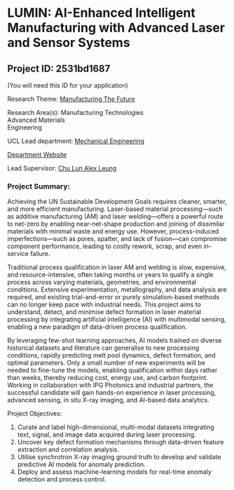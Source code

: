 # LUMIN: AI-Enhanced Intelligent Manufacturing with Advanced Laser and Sensor Systems

## Project ID: **2531bd1687**
(You will need this ID for your application)

Research Theme: [Manufacturing The Future](../themes/manufacturing-the-future.md)

Research Area(s):
Manufacturing Technologies<br />Advanced Materials<br />Engineering

UCL Lead department: [Mechanical Engineering](../departments/mechanical-engineering.md)

[Department Website](https://www.ucl.ac.uk/mechanical-engineering)

Lead Supervisor: [Chu Lun Alex Leung](https://profiles.ucl.ac.uk/67091)

### Project Summary:

Achieving the UN Sustainable Development Goals requires cleaner, smarter, and more efficient manufacturing. Laser-based material processing—such as additive manufacturing (AM) and laser welding—offers a powerful route to net-zero by enabling near-net-shape production and joining of dissimilar materials with minimal waste and energy use. However, process-induced imperfections—such as pores, spatter, and lack of fusion—can compromise component performance, leading to costly rework, scrap, and even in-service failure.

Traditional process qualification in laser AM and welding is slow, expensive, and resource-intensive, often taking months or years to qualify a single process across varying materials, geometries, and environmental conditions. Extensive experimentation, metallography, and data analysis are required, and existing trial-and-error or purely simulation-based methods can no longer keep pace with industrial needs. 
This project aims to understand, detect, and minimise defect formation in laser material processing by integrating artificial intelligence (AI) with multimodal sensing, enabling a new paradigm of data-driven process qualification. 

By leveraging few-shot learning approaches, AI models trained on diverse historical datasets and literature can generalise to new processing conditions, rapidly predicting melt pool dynamics, defect formation, and optimal parameters. Only a small number of new experiments will be needed to fine-tune the models, enabling qualification within days rather than weeks, thereby reducing cost, energy use, and carbon footprint.
Working in collaboration with IPG Photonics and industrial partners, the successful candidate will gain hands-on experience in laser processing, advanced sensing, in situ X-ray imaging, and AI-based data analytics. 

Project Objectives:
1.	Curate and label high-dimensional, multi-modal datasets integrating text, signal, and image data acquired during laser processing.
2.	Uncover key defect formation mechanisms through data-driven feature extraction and correlation analysis.
3.	Utilise synchrotron X-ray imaging ground truth to develop and validate predictive AI models for anomaly prediction.
4.	Deploy and assess machine-learning models for real-time anomaly detection and process control.
